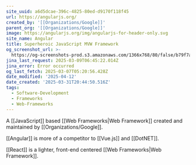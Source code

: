 ```yaml
---
site_uuid: a6d5dcae-396c-4825-80ed-d9170f118f45
url: https://angularjs.org/
created_by: '[[Organizations/Google]]'
parent_org: '[[Organizations/Google]]'
image: https://angularjs.org/img/angularjs-for-header-only.svg
site_name: Angular
title: Superheroic JavaScript MVW Framework
og_screenshot_url: >-
  https://og-screenshots-prod.s3.amazonaws.com/1366x768/80/false/b79f7a0024168491927e9bed26bc7de8fc6d8b5d31a06fae66b222d35fb86a17.jpeg
jina_last_request: 2025-03-09T06:45:22.014Z
jina_error: Error occurred
og_last_fetch: 2025-03-07T05:20:56.428Z
date_modified: '2025-04-12'
date_created: '2025-03-31T20:44:50.516Z'
tags:
  - Software-Development
  - Frameworks
  - Web-Frameworks
---
```













A [[JavaScript]] based [[Web Frameworks|Web Framework]] created and maintained by [[Organizations/Google]].

[[Angular]] is more of a competitor to [[Vue.js]] and [[DotNET]].

[[React]] is a lighter, front-end centered [[Web Frameworks|Web Framework]].
